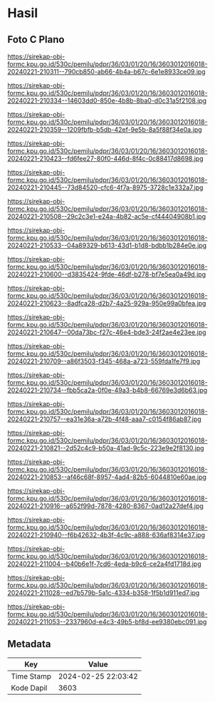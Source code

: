 # Hasil

## Foto C Plano

https://sirekap-obj-formc.kpu.go.id/530c/pemilu/pdpr/36/03/01/20/16/3603012016018-20240221-210311--790cb850-ab66-4b4a-b67c-6e1e8933ce09.jpg

https://sirekap-obj-formc.kpu.go.id/530c/pemilu/pdpr/36/03/01/20/16/3603012016018-20240221-210334--14603dd0-850e-4b8b-8ba0-d0c31a5f2108.jpg

https://sirekap-obj-formc.kpu.go.id/530c/pemilu/pdpr/36/03/01/20/16/3603012016018-20240221-210359--1209fbfb-b5db-42ef-9e5b-8a5f88f34e0a.jpg

https://sirekap-obj-formc.kpu.go.id/530c/pemilu/pdpr/36/03/01/20/16/3603012016018-20240221-210423--fd6fee27-80f0-446d-8f4c-0c88417d8698.jpg

https://sirekap-obj-formc.kpu.go.id/530c/pemilu/pdpr/36/03/01/20/16/3603012016018-20240221-210445--73d84520-cfc6-4f7a-8975-3728c1e332a7.jpg

https://sirekap-obj-formc.kpu.go.id/530c/pemilu/pdpr/36/03/01/20/16/3603012016018-20240221-210508--29c2c3e1-e24a-4b82-ac5e-cf44404908b1.jpg

https://sirekap-obj-formc.kpu.go.id/530c/pemilu/pdpr/36/03/01/20/16/3603012016018-20240221-210533--04a89329-b613-43d1-b1d8-bdbb1b284e0e.jpg

https://sirekap-obj-formc.kpu.go.id/530c/pemilu/pdpr/36/03/01/20/16/3603012016018-20240221-210600--d3835424-9fde-46df-b278-bf7e5ea0a49d.jpg

https://sirekap-obj-formc.kpu.go.id/530c/pemilu/pdpr/36/03/01/20/16/3603012016018-20240221-210623--8adfca28-d2b7-4a25-929a-950e99a0bfea.jpg

https://sirekap-obj-formc.kpu.go.id/530c/pemilu/pdpr/36/03/01/20/16/3603012016018-20240221-210647--00da73bc-f27c-46e4-bde3-24f2ae4e23ee.jpg

https://sirekap-obj-formc.kpu.go.id/530c/pemilu/pdpr/36/03/01/20/16/3603012016018-20240221-210709--a86f3503-f345-468a-a723-559fda1fe7f9.jpg

https://sirekap-obj-formc.kpu.go.id/530c/pemilu/pdpr/36/03/01/20/16/3603012016018-20240221-210734--fbb5ca2a-0f0e-49a3-b4b8-66769e3d6b63.jpg

https://sirekap-obj-formc.kpu.go.id/530c/pemilu/pdpr/36/03/01/20/16/3603012016018-20240221-210757--ea31e36a-a72b-4f48-aaa7-c0154f86ab87.jpg

https://sirekap-obj-formc.kpu.go.id/530c/pemilu/pdpr/36/03/01/20/16/3603012016018-20240221-210821--2d52c4c9-b50a-41ad-9c5c-223e9e2f8130.jpg

https://sirekap-obj-formc.kpu.go.id/530c/pemilu/pdpr/36/03/01/20/16/3603012016018-20240221-210853--af46c68f-8957-4ad4-82b5-6044810e60ae.jpg

https://sirekap-obj-formc.kpu.go.id/530c/pemilu/pdpr/36/03/01/20/16/3603012016018-20240221-210916--a652f99d-7878-4280-8367-0ad12a27def4.jpg

https://sirekap-obj-formc.kpu.go.id/530c/pemilu/pdpr/36/03/01/20/16/3603012016018-20240221-210940--f6b42632-4b3f-4c9c-a888-636af8314e37.jpg

https://sirekap-obj-formc.kpu.go.id/530c/pemilu/pdpr/36/03/01/20/16/3603012016018-20240221-211004--b40b6e1f-7cd6-4eda-b9c6-ce2a4fd1718d.jpg

https://sirekap-obj-formc.kpu.go.id/530c/pemilu/pdpr/36/03/01/20/16/3603012016018-20240221-211028--ed7b579b-5a1c-4334-b358-1f5b1d911ed7.jpg

https://sirekap-obj-formc.kpu.go.id/530c/pemilu/pdpr/36/03/01/20/16/3603012016018-20240221-211053--2337960d-e4c3-49b5-bf8d-ee9380ebc091.jpg


## Metadata

| Key        | Value               |
| ---------- | ------------------- |
| Time Stamp | 2024-02-25 22:03:42 |
| Kode Dapil | 3603                |



